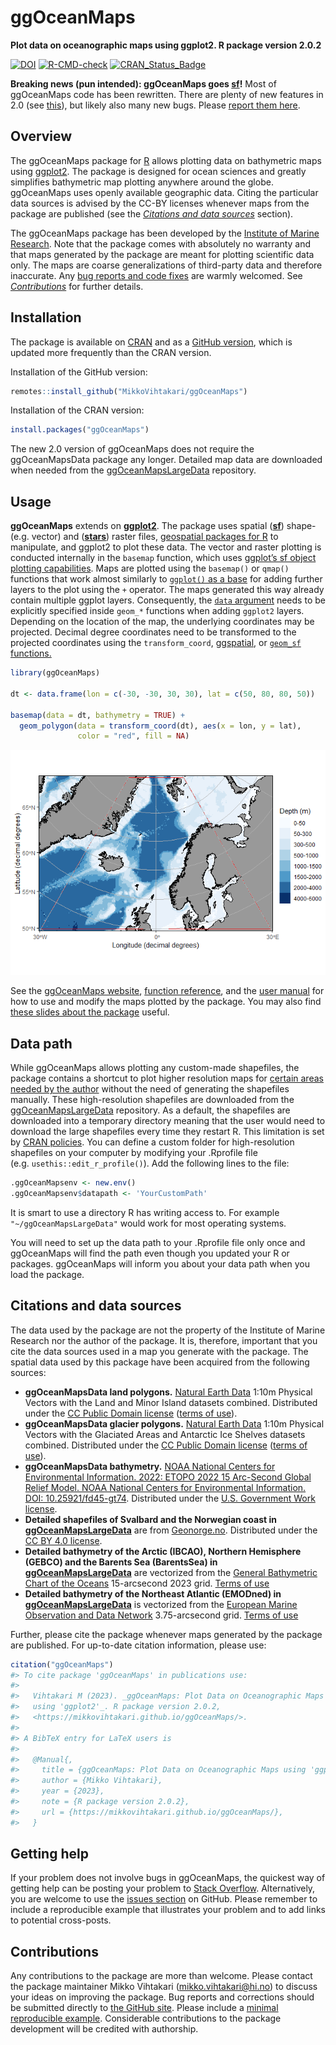 
# ggOceanMaps

**Plot data on oceanographic maps using ggplot2. R package version
2.0.2**

<!-- badges: start -->

[![DOI](https://zenodo.org/badge/DOI/10.5281/zenodo.4554714.svg)](https://doi.org/10.5281/zenodo.4554714)
[![R-CMD-check](https://github.com/MikkoVihtakari/ggOceanMaps/workflows/R-CMD-check/badge.svg)](https://github.com/MikkoVihtakari/ggOceanMaps/actions)
[![CRAN_Status_Badge](https://www.r-pkg.org/badges/version/ggOceanMaps)](https://CRAN.R-project.org/package=ggOceanMaps)
<!-- badges: end -->

<!-- [![R-CMD-check](https://github.com/MikkoVihtakari/ggOceanMaps/workflows/R-CMD-check/badge.svg)](https://github.com/MikkoVihtakari/ggOceanMaps/actions/workflows/R-CMD-check.yaml) -->

**Breaking news (pun intended): ggOceanMaps goes
[sf](https://r-spatial.github.io/sf/)!** Most of ggOceanMaps code has
been rewritten. There are plenty of new features in 2.0 (see
[this](https://mikkovihtakari.github.io/ggOceanMaps/articles/new-features.html)),
but likely also many new bugs. Please [report them
here](https://github.com/MikkoVihtakari/ggOceanMaps/issues).

## Overview

The ggOceanMaps package for [R](https://www.r-project.org/) allows
plotting data on bathymetric maps using
[ggplot2](https://ggplot2.tidyverse.org/reference). The package is
designed for ocean sciences and greatly simplifies bathymetric map
plotting anywhere around the globe. ggOceanMaps uses openly available
geographic data. Citing the particular data sources is advised by the
CC-BY licenses whenever maps from the package are published (see the
[*Citations and data sources*](#citations-and-data-sources) section).

The ggOceanMaps package has been developed by the [Institute of Marine
Research](https://www.hi.no/en). Note that the package comes with
absolutely no warranty and that maps generated by the package are meant
for plotting scientific data only. The maps are coarse generalizations
of third-party data and therefore inaccurate. Any [bug reports and code
fixes](https://github.com/MikkoVihtakari/ggOceanMaps/issues) are warmly
welcomed. See [*Contributions*](#contributions) for further details.

## Installation

The package is available on
[CRAN](https://CRAN.R-project.org/package=ggOceanMaps) and as a [GitHub
version](https://github.com/MikkoVihtakari/ggOceanMaps), which is
updated more frequently than the CRAN version.

Installation of the GitHub version:

``` r
remotes::install_github("MikkoVihtakari/ggOceanMaps")
```

Installation of the CRAN version:

``` r
install.packages("ggOceanMaps")
```

The new 2.0 version of ggOceanMaps does not require the ggOceanMapsData
package any longer. Detailed map data are downloaded when needed from
the [ggOceanMapsLargeData](#data-path) repository.

## Usage

**ggOceanMaps** extends on
[**ggplot2**](http://ggplot2.tidyverse.org/reference/). The package uses
spatial ([**sf**](https://r-spatial.github.io/sf/)) shape- (e.g. vector)
and ([**stars**](https://r-spatial.github.io/stars/)) raster files,
[geospatial packages for
R](https://cran.r-project.org/web/views/Spatial.html) to manipulate, and
ggplot2 to plot these data. The vector and raster plotting is conducted
internally in the `basemap` function, which uses [ggplot’s sf object
plotting
capabilities](https://ggplot2.tidyverse.org/reference/ggsf.html). Maps
are plotted using the `basemap()` or `qmap()` functions that work almost
similarly to [`ggplot()` as a
base](https://ggplot2.tidyverse.org/reference/index.html) for adding
further layers to the plot using the `+` operator. The maps generated
this way already contain multiple ggplot layers. Consequently, the
[`data` argument](https://ggplot2.tidyverse.org/reference/ggplot.html)
needs to be explicitly specified inside `geom_*` functions when adding
`ggplot2` layers. Depending on the location of the map, the underlying
coordinates may be projected. Decimal degree coordinates need to be
transformed to the projected coordinates using the `transform_coord`,
[ggspatial](https://paleolimbot.github.io/ggspatial/), or [`geom_sf`
functions.](https://ggplot2.tidyverse.org/reference/ggsf.html)

``` r
library(ggOceanMaps)

dt <- data.frame(lon = c(-30, -30, 30, 30), lat = c(50, 80, 80, 50))

basemap(data = dt, bathymetry = TRUE) + 
  geom_polygon(data = transform_coord(dt), aes(x = lon, y = lat), 
               color = "red", fill = NA)
```

![](man/figures/README-unnamed-chunk-4-1.png)<!-- -->

See the [ggOceanMaps
website](https://mikkovihtakari.github.io/ggOceanMaps/index.html),
[function
reference](https://mikkovihtakari.github.io/ggOceanMaps/reference/index.html),
and the [user
manual](https://mikkovihtakari.github.io/ggOceanMaps/articles/ggOceanMaps.html)
for how to use and modify the maps plotted by the package. You may also
find [these slides about the
package](https://aen-r-workshop.github.io/4-ggOceanMaps/ggOceanMaps_workshop.html#1)
useful.

## Data path

While ggOceanMaps allows plotting any custom-made shapefiles, the
package contains a shortcut to plot higher resolution maps for [certain
areas needed by the
author](https://mikkovihtakari.github.io/ggOceanMaps/articles/premade-maps.html)
without the need of generating the shapefiles manually. These
high-resolution shapefiles are downloaded from the
[ggOceanMapsLargeData](https://github.com/MikkoVihtakari/ggOceanMapsLargeData)
repository. As a default, the shapefiles are downloaded into a temporary
directory meaning that the user would need to download the large
shapefiles every time they restart R. This limitation is set by [CRAN
policies](https://cran.r-project.org/web/packages/policies.html). You
can define a custom folder for high-resolution shapefiles on your
computer by modifying your .Rprofile file
(e.g. `usethis::edit_r_profile()`). Add the following lines to the file:

``` r
.ggOceanMapsenv <- new.env()
.ggOceanMapsenv$datapath <- 'YourCustomPath'
```

It is smart to use a directory R has writing access to. For example
`"~/ggOceanMapsLargeData"` would work for most operating systems.

You will need to set up the data path to your .Rprofile file only once
and ggOceanMaps will find the path even though you updated your R or
packages. ggOceanMaps will inform you about your data path when you load
the package.

## Citations and data sources

The data used by the package are not the property of the Institute of
Marine Research nor the author of the package. It is, therefore,
important that you cite the data sources used in a map you generate with
the package. The spatial data used by this package have been acquired
from the following sources:

- **ggOceanMapsData land polygons.** [Natural Earth
  Data](https://www.naturalearthdata.com/downloads/10m-physical-vectors/)
  1:10m Physical Vectors with the Land and Minor Island datasets
  combined. Distributed under the [CC Public Domain
  license](https://creativecommons.org/publicdomain/) ([terms of
  use](https://www.naturalearthdata.com/about/terms-of-use/)).
- **ggOceanMapsData glacier polygons.** [Natural Earth
  Data](https://www.naturalearthdata.com/downloads/10m-physical-vectors/)
  1:10m Physical Vectors with the Glaciated Areas and Antarctic Ice
  Shelves datasets combined. Distributed under the [CC Public Domain
  license](https://creativecommons.org/publicdomain/) ([terms of
  use](https://www.naturalearthdata.com/about/terms-of-use/)).
- **ggOceanMapsData bathymetry.** [NOAA National Centers for
  Environmental Information. 2022: ETOPO 2022 15 Arc-Second Global
  Relief Model. NOAA National Centers for Environmental Information.
  DOI:
  10.25921/fd45-gt74](https://www.ncei.noaa.gov/products/etopo-global-relief-model).
  Distributed under the [U.S. Government Work
  license](https://www.usa.gov/government-works).
- **Detailed shapefiles of Svalbard and the Norwegian coast in
  [ggOceanMapsLargeData](https://github.com/MikkoVihtakari/ggOceanMapsLargeData)**
  are from [Geonorge.no](https://www.geonorge.no/). Distributed under
  the [CC BY 4.0 license](https://creativecommons.org/licenses/by/4.0/).
- **Detailed bathymetry of the Arctic (IBCAO), Northern Hemisphere
  (GEBCO) and the Barents Sea (BarentsSea) in
  [ggOceanMapsLargeData](https://github.com/MikkoVihtakari/ggOceanMapsLargeData)**
  are vectorized from the [General Bathymetric Chart of the
  Oceans](https://www.gebco.net/data_and_products/gridded_bathymetry_data/)
  15-arcsecond 2023 grid. [Terms of
  use](https://www.gebco.net/data_and_products/gridded_bathymetry_data/gebco_2019/grid_terms_of_use.html)
- **Detailed bathymetry of the Northeast Atlantic (EMODned) in
  [ggOceanMapsLargeData](https://github.com/MikkoVihtakari/ggOceanMapsLargeData)**
  is vectorized from the [European Marine Observation and Data
  Network](https://www.emodnet-bathymetry.eu/data-products)
  3.75-arcsecond grid. [Terms of
  use](https://www.emodnet-bathymetry.eu/home/terms-of-use)

Further, please cite the package whenever maps generated by the package
are published. For up-to-date citation information, please use:

``` r
citation("ggOceanMaps")
#> To cite package 'ggOceanMaps' in publications use:
#> 
#>   Vihtakari M (2023). _ggOceanMaps: Plot Data on Oceanographic Maps
#>   using 'ggplot2'_. R package version 2.0.2,
#>   <https://mikkovihtakari.github.io/ggOceanMaps/>.
#> 
#> A BibTeX entry for LaTeX users is
#> 
#>   @Manual{,
#>     title = {ggOceanMaps: Plot Data on Oceanographic Maps using 'ggplot2'},
#>     author = {Mikko Vihtakari},
#>     year = {2023},
#>     note = {R package version 2.0.2},
#>     url = {https://mikkovihtakari.github.io/ggOceanMaps/},
#>   }
```

## Getting help

If your problem does not involve bugs in ggOceanMaps, the quickest way
of getting help can be posting your problem to [Stack
Overflow](https://stackoverflow.com/search?q=ggoceanmaps).
Alternatively, you are welcome to use the [issues
section](https://github.com/MikkoVihtakari/ggOceanMaps/issues) on
GitHub. Please remember to include a reproducible example that
illustrates your problem and to add links to potential cross-posts.

## Contributions

Any contributions to the package are more than welcome. Please contact
the package maintainer Mikko Vihtakari (<mikko.vihtakari@hi.no>) to
discuss your ideas on improving the package. Bug reports and corrections
should be submitted directly to [the GitHub
site](https://github.com/MikkoVihtakari/ggOceanMaps/issues). Please
include a [minimal reproducible
example](https://en.wikipedia.org/wiki/Minimal_working_example).
Considerable contributions to the package development will be credited
with authorship.
